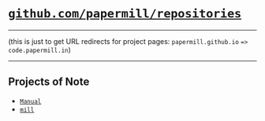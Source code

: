 # [`github.com/papermill/repositories`](https://github.com/papermill/repositories)

---

(this is just to get URL redirects for project pages: `papermill.github.io` `=>` `code.papermill.in`)

---

## Projects of Note

- [`Manual`](Manual)
- [`mill`](mill)
